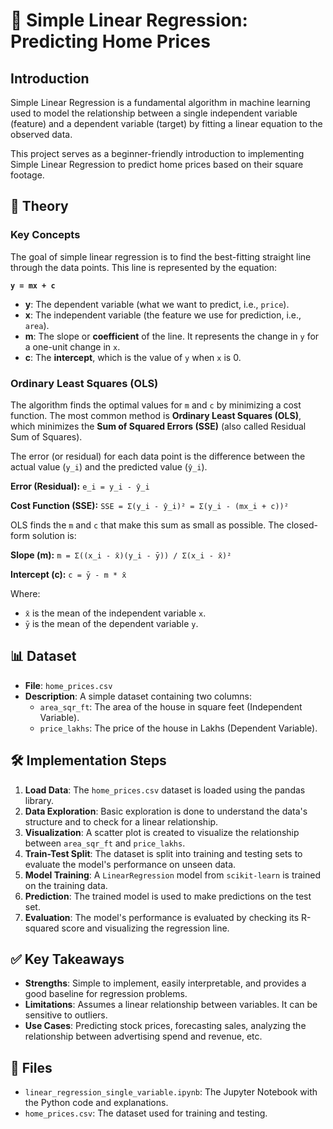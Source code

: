 # 📖 Simple Linear Regression: Predicting Home Prices

## Introduction

Simple Linear Regression is a fundamental algorithm in machine learning used to model the relationship between a single independent variable (feature) and a dependent variable (target) by fitting a linear equation to the observed data.

This project serves as a beginner-friendly introduction to implementing Simple Linear Regression to predict home prices based on their square footage.

## 🧠 Theory

### Key Concepts

The goal of simple linear regression is to find the best-fitting straight line through the data points. This line is represented by the equation:

**`y = mx + c`**

- **y**: The dependent variable (what we want to predict, i.e., `price`).
- **x**: The independent variable (the feature we use for prediction, i.e., `area`).
- **m**: The slope or **coefficient** of the line. It represents the change in `y` for a one-unit change in `x`.
- **c**: The **intercept**, which is the value of `y` when `x` is 0.

### Ordinary Least Squares (OLS)

The algorithm finds the optimal values for `m` and `c` by minimizing a cost function. The most common method is **Ordinary Least Squares (OLS)**, which minimizes the **Sum of Squared Errors (SSE)** (also called Residual Sum of Squares).

The error (or residual) for each data point is the difference between the actual value (`y_i`) and the predicted value (`ŷ_i`).

**Error (Residual):** `e_i = y_i - ŷ_i`

**Cost Function (SSE):**
`SSE = Σ(y_i - ŷ_i)² = Σ(y_i - (mx_i + c))²`

OLS finds the `m` and `c` that make this sum as small as possible. The closed-form solution is:

**Slope (m):**
`m = Σ((x_i - x̄)(y_i - ȳ)) / Σ(x_i - x̄)²`

**Intercept (c):**
`c = ȳ - m * x̄`

Where:
- `x̄` is the mean of the independent variable `x`.
- `ȳ` is the mean of the dependent variable `y`.

## 📊 Dataset

- **File**: `home_prices.csv`
- **Description**: A simple dataset containing two columns:
  - `area_sqr_ft`: The area of the house in square feet (Independent Variable).
  - `price_lakhs`: The price of the house in Lakhs (Dependent Variable).

## 🛠 Implementation Steps

1.  **Load Data**: The `home_prices.csv` dataset is loaded using the pandas library.
2.  **Data Exploration**: Basic exploration is done to understand the data's structure and to check for a linear relationship.
3.  **Visualization**: A scatter plot is created to visualize the relationship between `area_sqr_ft` and `price_lakhs`.
4.  **Train-Test Split**: The dataset is split into training and testing sets to evaluate the model's performance on unseen data.
5.  **Model Training**: A `LinearRegression` model from `scikit-learn` is trained on the training data.
6.  **Prediction**: The trained model is used to make predictions on the test set.
7.  **Evaluation**: The model's performance is evaluated by checking its R-squared score and visualizing the regression line.

## ✅ Key Takeaways

- **Strengths**: Simple to implement, easily interpretable, and provides a good baseline for regression problems.
- **Limitations**: Assumes a linear relationship between variables. It can be sensitive to outliers.
- **Use Cases**: Predicting stock prices, forecasting sales, analyzing the relationship between advertising spend and revenue, etc.

## 📂 Files

- `linear_regression_single_variable.ipynb`: The Jupyter Notebook with the Python code and explanations.
- `home_prices.csv`: The dataset used for training and testing.
